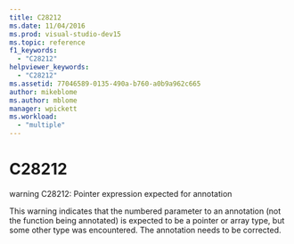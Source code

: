 ```yaml
---
title: C28212
ms.date: 11/04/2016
ms.prod: visual-studio-dev15
ms.topic: reference
f1_keywords:
  - "C28212"
helpviewer_keywords:
  - "C28212"
ms.assetid: 77046589-0135-490a-b760-a0b9a962c665
author: mikeblome
ms.author: mblome
manager: wpickett
ms.workload:
  - "multiple"
---
```

# C28212
warning C28212: Pointer expression expected for annotation

 This warning indicates that the numbered parameter to an annotation (not the function being annotated) is expected to be a pointer or array type, but some other type was encountered. The annotation needs to be corrected.